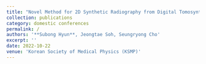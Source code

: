 ```yaml
---
title: "Novel Method for 2D Synthetic Radiography from Digital Tomosynthesis System"
collection: publications
category: domestic conferences
permalink: /
authors: '**Subong Hyun**, Jeongtae Soh, Seungryong Cho'
excerpt: ''
date: 2022-10-22
venue: 'Korean Society of Medical Physics (KSMP)'
---
```

